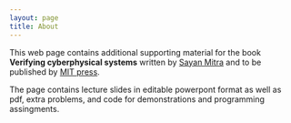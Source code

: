 ```yaml
---
layout: page
title: About
---
```

This web page contains additional supporting material for the book 
**Verifying cyberphysical systems** written by 
[Sayan Mitra][sayan-homepage] and to be published by [MIT press][mit-press-homepage].

The page contains lecture slides in editable powerpont format as well as pdf, extra problems, and code for demonstrations and programming assingments.

[sayan-homepage]:http://mitras.ece.illinois.edu/
[mit-press-homepage]:https://mitpress.mit.edu/